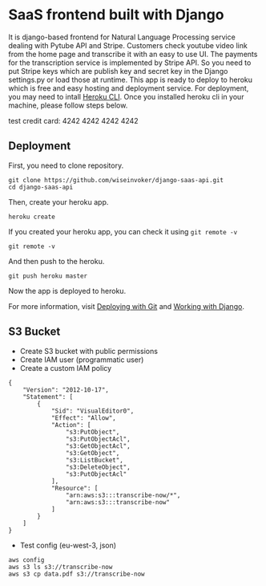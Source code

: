 # SaaS frontend built with Django

It is django-based frontend for Natural Language Processing service dealing with Pytube API and Stripe.
Customers check youtube video link from the home page and transcribe it with an easy to use UI. The payments for the transcription service is implemented by Stripe API. So you need to put Stripe keys which are publish key and secret key in the Django settings.py or load those at runtime.
This app is ready to deploy to heroku which is free and easy hosting and deployment service.
For deployment, you may need to intall [Heroku CLI](https://devcenter.heroku.com/articles/heroku-cli).
Once you installed heroku cli in your machine, please follow steps below.

test credit card: 4242 4242 4242 4242

## Deployment

First, you need to clone repository.
```
git clone https://github.com/wiseinvoker/django-saas-api.git
cd django-saas-api
```
Then, create your heroku app.
```
heroku create
```
If you created your heroku app, you can check it using `git remote -v`
```
git remote -v
```
And then push to the heroku.
```
git push heroku master
```
Now the app is deployed to heroku.

For more information, visit [Deploying with Git](https://devcenter.heroku.com/articles/git) and [Working with Django](https://devcenter.heroku.com/categories/working-with-django).


## S3 Bucket

* Create S3 bucket with public permissions
* Create IAM user (programmatic user)
* Create a custom IAM policy

```
{
    "Version": "2012-10-17",
    "Statement": [
        {
            "Sid": "VisualEditor0",
            "Effect": "Allow",
            "Action": [
                "s3:PutObject",
                "s3:PutObjectAcl",
                "s3:GetObjectAcl",
                "s3:GetObject",
                "s3:ListBucket",
                "s3:DeleteObject",
                "s3:PutObjectAcl"
            ],
            "Resource": [
                "arn:aws:s3:::transcribe-now/*",
                "arn:aws:s3:::transcribe-now"
            ]
        }
    ]
}
```

* Test config (eu-west-3, json)

```
aws config
aws s3 ls s3://transcribe-now
aws s3 cp data.pdf s3://transcribe-now
```
